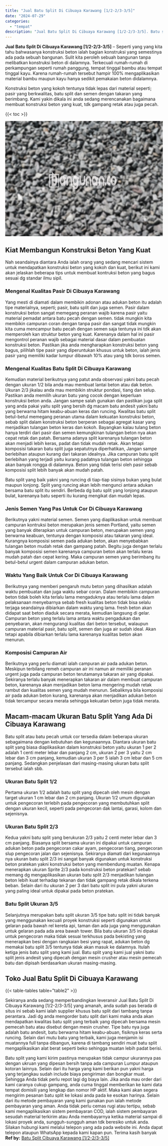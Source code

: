 ```yaml
---
title: "Jual Batu Split Di Cibuaya Karawang [1/2-2/3-3/5]"
date: "2024-07-29"
categories: 
  - "tempat"
description: "Jual Batu Split Di Cibuaya Karawang [1/2-2/3-3/5]. Batu split yang kami kirim pastinya merupakan tidak campur ukurannya pas dengan ukruan yang dipesan bersih..."
---
```


**Jual Batu Split Di Cibuaya Karawang \[1/2-2/3-3/5\]** – Seperti yang yang kita tahu bahwasanya konstruksi beton ialah bagian konstruksi yang semestinya ada pada sebuah bangunan. Sulit kita peroleh sebuah bangunan tanpa melibatkan konstruksi beton di dalamnya. Terkecuali rumah-rumah di perkampungan seperti rumah panggung, tempat tinggal bambu atau tempat tinggal kayu. Karena rumah-rumah tersebut hampir 100% mengaplikasikan material bambu maupun kayu hanya sedikit pemakaian beton didalamnya.

Konstruksi beton yang kokoh tentunya tidak lepas dari material seperti; pasir yang berkwalitas, batu split dan semen dengan takaran yang berimbang. Kami yakin dikala ini anda sedang merencanakan bagaimana membuat konstruksi beton yang kuat, tdk gampang retak atau juga pecah.

{{< toc >}}

![Jual Batu Split Di Cibuaya Karawang [1/2-2/3-3/5]](/images/jual-batu-split-28.png)

## Kiat Membangun Konstruksi Beton Yang Kuat

Nah seandainya diantara Anda ialah orang yang sedang mencari sistem untuk mendapatkan konstruksi beton yang kokoh dan kuat, berikut ini kami akan jelaskan beberapa tips untuk membuat kontruksi beton yang bagus sesuai dg standar ilmu sipil.

### Mengenal Kualitas Pasir Di Cibuaya Karawang

Yang mesti di diamati dalam membikin adonan atau adukan beton itu adalah tipe materialnya, seperti; pasir, batu split dan juga semen. Pasir dalam konstruksi beton sangat memegang peranan wajib karena pasir yaitu material pemadat antara batu pecah dengan semen. tidak mungkin kita membikin campuran coran dengan tanpa pasir dan sangat tidak mungkin kita cuma mencampur batu pecah dengan semen saja tentunya ini tdk akan memperoleh kan struktur beton yang kuat. Karenanya dalam hal ini pasir mengontrol peranan wajib sebagai material dasar dalam pembuatan konstruksi beton. Pastikan jika anda mengharapkan konstruksi beton yang bagus, pilihlah tipe pasir yang diperuntukan khusus untuk beton, ialah jenis pasir yang memiliki kadar lumpur dibawah 10% atau yang tdk boros semen.

### Mengenal Kualitas Batu Split Di Cibuaya Karawang

Kemudian material berikutnya yang patut anda observasi yakni batu pecah dengan ukuran 1/2 bila anda mau membuat lantai beton atau dak beton. Ukuran 2/3 jikalau anda mau membikin struktur pondasi, tiang dan selup. Pastikan anda memilih ukuran batu yang cocok dengan keperluan konstruksi beton anda. Jangan sampe salah gunakan dan pastikan juga split yang anda pakai yaitu split yang bersih dg macam batu andesit yakni batu yang berwarna hitam keabu-abuan keras dan runcing. Kwalitas batu split betul-betul memegang peranan utama dalam kekuatan konstruksi beton, sebab split dalam konstruksi beton berperan sebagai agregat kasar yang menjadikan tulangan beton keras dan kokoh. Bayangkan kalau tulang beton hanya terdiri dari pasir dan semen kemungkinan tulangan beton nya akan cepat retak dan patah. Bersama adanya split karenanya tulangan beton akan menjadi lebih keras, padat dan tidak mudah retak. Akan tetapi komposisi takaran batu split juga sepatutnya diperhatikan, Jangan sampe berlebihan ataupun kurang dari takaran idealnya. Jika campuran batu split berlebihan yang terjadi yaitu kurang padatnya tulangan beton sehingga akan banyak rongga di dalamnya. Beton yang tidak terisi oleh pasir sebab komposisi split lebih banyak akan mudah patah.

Batu split yang baik yakni yang runcing di tiap-tiap sisinya bukan yang bulat maupun lonjong. Split yang runcing akan lebih mengunci antara adukan bersama batu split itu sendiri. Berbeda dg batu split yang lonjong ataupun bulat, karenanya batu seperti itu kurang mengikat dan mudah lepas.

### Jenis Semen Yang Pas Untuk Cor Di Cibuaya Karawang

Berikutnya yakni material semen. Semen yang diaplikasikan untuk membuat campuran kontruksi beton merupakan jenis semen Portland, yaitu semen yang banyak diterapkan untuk campuran beton, merupakan semen yang berwarna keabuan, tentunya dengan komposisi atau takaran yang ideal. Kurangnya komposisi semen pada adukan beton, akan menyebabkan tulangan beton mudah retak dan gampang patah. Begitu juga dengan terlalu banyak komposisi semen karenanya campuran beton akan terlalu keras mudah patah dan cepat kering. Maka campuran semen yang berimbang itu betul-betul urgent dalam campuran adukan beton.

### Waktu Yang Baik Untuk Cor Di Cibuaya Karawang

Berikutnya yang memberi pengaruh mutu beton yang dihasilkan adalah waktu pembuatan dan juga waktu sebar coran. Dalam membikin campuran beton tidak boleh kita terlalu lama mengaduknya atau terlalu lama dalam pelaksanaan menyebarnya sebab fresh kualitas beton tidak bisa selalu terjaga seandainya dibiarkan dalam waktu yang lama. fresh beton akan didapat saat beton diaduk secara merata, kemudian langsung di gelar. Campuran beton yang terlalu lama antara waktu pengadukan dan penyebaran, akan mengurangi kualitas dari beton tersebut, walaupun campuran material pasir, batu split, semen dan juga air sudah ideal. Akan tetapi apabila dibiarkan terlalu lama karenanya kualitas beton akan menurun.

### Komposisi Campuran Air

Berikutnya yang perlu diamati ialah campuran air pada adukan beton. Meskipun terbilang remeh campuran air ini namun air memiliki peranan urgent juga pada campuran beton terutamanya takaran air yang dipakai. Sekiranya terlalu banyak menerapkan takaran air dalam membuat campuran beton, karenanya akan menjadikan beton lama mengering mudah retak rambut dan kualitas semen yang mudah menurun. Sebaliknya bila komposisi air pada adukan beton kurang, karenanya akan menjadikan adukan beton tidak tercampur secara merata sehingga kekuatan beton juga tidak merata.

## Macam-macam Ukuran Batu Split Yang Ada Di Cibuaya Karawang

Batu split atau batu pecah untuk cor tersedia dalam beberapa ukuran sebagaimana dengan kebutuhan dan kegunaannya. Diantara ukuran batu split yang biasa diaplikasikan dalam konstruksi beton yaitu ukuran 1 per 2 adalah 1 centi meter lebar dan panjang 2 cm, ukuran 2 per 3 yaitu 2 cm lebar dan 3 cm panjang, kemudian ukuran 3 per 5 ialah 3 cm lebar dan 5 cm panjang. Sedangkan penjelasan dari masing-masing ukuran batu split tersebut ialah sbb.

### Ukuran Batu Split 1/2

Pertama ukuran 1/2 adalah batu split yang dipecah oleh mesin dengan target ukuran 1 cm lebar dan 2 cm panjang. Ukuran 1/2 umum digunakan untuk pengecoran terlebih pada pengecoran yang membutuhkan split dengan ukuran kecil, seperti pada pengecoran dak lantai, garasi, kolom dan sejenisnya.

### Ukuran Batu Split 2/3

Kedua yakni batu split yang berukuran 2/3 yaitu 2 centi meter lebar dan 3 cm panjang. Biasanya split bersama ukuran ini dipakai untuk campuran adukan beton pada pengecoran cakar ayam, pengecoran tiang, pengecoran slup pengecoran jalan dan sejenisnya. Sekiranya diamati dari kegunaannya nya ukuran batu split 2/3 ini sangat banyak digunakan untuk konstruksi beton pratekan yakni konstruksi beton yang membendung muatan. Kenapa menerapkan ukuran Sprite 2/3 pada konstruksi beton pratekan? sebab memang dg mengaplikasikan ukuran batu split 2/3 menjadikan tulangan beton lebih kuat terhadap tekanan dan tidak gampang retak dikala terkena beban. Selain dari itu ukuran 2 per 3 dari batu split ini pula yakni ukuran yang paling ideal untuk dipakai pada beton pratekan.

### Batu Split Ukuran 3/5

Selanjutnya merupakan batu split ukuran 3/5 tipe batu split ini tidak banyak yang menggunakan kecuali proyek konstruksi seperti digunakan untuk gelaran pada bawah rel kereta api, taman dan ada juga yang menggunakan untuk gelaran pada ada area bawah tower. Bila batu ukuran 3/5 ini dipakai untuk pengecoran maka tidak sesuai terkhusus pada bekisting yang menerapkan besi dengan rangkaian besi yang rapat, adukan beton dg memakai batu split 3/5 tentunya tidak akan masuk ke dalamnya. Itulah ketiga jenis batu split yang kami jual. Batu split yang kami jual yakni batu split jenis andesit yang dipecah dengan mesin crusher atau mesin pemecah batu dan dipisah berdasarkan ukuran masing-masing.

## Toko Jual Batu Split Di Cibuaya Karawang

{{< table-tables table="table2" >}}

Sekiranya anda sedang memperbandingkan leveransir Jual Batu Split Di Cibuaya Karawang \[1/2-2/3-3/5\] yang amanah, anda sudah pas berada di situs ini sebab kami ialah supplier khusus batu split dari tambang tanpa perantara. Jadi dg anda mengorder batu split dari kami maka anda akan mendapatkan kwalitas batu split yang terbaik yang dipecah bersama mesin pemecah batu atau disebut dengan mesin crusher. Tipe batu nya juga adalah batu andesit, batu berwarna hitam keabu-abuan, fisiknya keras serta runcing. Selain dari mutu batu yang terbaik, kami juga menjamin isi muatannya full tanpa dibangun, karena di tambang sendiri muat batu split mengaplikasikan alat berat seperti beko sehingga muatan lebih padat berisi.

Batu split yang kami kirim pastinya merupakan tidak campur ukurannya pas dengan ukruan yang dipesan bersih tanpa ada campuran Lumpur ataupun kotoran lainnya. Selain dari itu harga yang kami berikan pun yakni harga yang terjangkau sudah include biaya pengiriman dan bongkar muat. Sehingga Anda tidak perlu repot lagi dg biaya lain. Jika anda mau order dari kami caranya cukup gampang, anda cuma tinggal memberikan ke kami data tempat domisili yang lengkap dan nomor HP aktif. Maka kami akan segera mengirim pesanan batu split ke lokasi anda pada ke esokan harinya. Selain dari itu metode pembayaran yang kami gunakan pun ialah metode pembayaran yang aman. Anda tidak perlu cemas rugi atau tertipu, sebab kami mengaplikasikan sistem pembayaran COD, ialah sistem pembayaran sesudah material terkirim atau Anda membayarnya ketika material sampai di lokasi proyek anda, sungguh-sungguh aman tdk beresiko untuk anda. Silakan hubungi kami melalui telepon yang ada pada website ini. Anda dapat telepon ataupun WhatsApp kepada kami kapan pun. Terima kasih banyak
**Ref by:** [Batu Split Cibuaya Karawang [1/2-2/3-3/5]](https://id.wikipedia.org/wiki/Batu)
